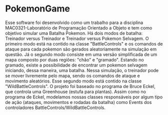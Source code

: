 # PokemonGame
Esse software foi desenvolvido como um trabalho para a disciplina MAC0321-Laboratório de Programação Orientado a Objeto e 
tem como objetivo simular uma Batalha Pokemon.
Há dois modos de batalha: Treinador versus Treinador e Treinador versus Pokemon Selvagem.
O primeiro modo está na contido na classe "BattleControls" e os comandos de ataque para cada pokemon são gerados aleatoriamente 
na simulação em questão.
Já o segundo modo consiste em uma versão simplificada de um mapa composto por duas regiões: "chão" e "gramado". 
Estando no gramado, existe a possibilidade de encontrar um pokemon selvagem iniciando, dessa maneira, uma batalha. Nessa simulação, 
o treinador pode se mover livremente pelo mapa, sendo os comandos de ataque e movimento aleatórios. Esse segundo modo está contido na 
classe "WildBattleControls".
O projeto foi baseado no programa de Bruce Eckel, que controla uma Greenhouse (estufa para plantas). Assim como no programa de Eckel, 
modelamos nossas classes responsáveis por algum tipo de ação (ataques, movimentos e rodadas da batalha) como Events dos controladores
BattleControls/WildBattleControls. 
